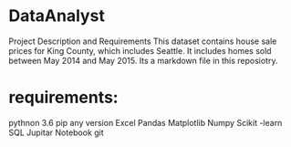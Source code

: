 # DataAnalyst 
Project Description and Requirements
This dataset contains house sale prices for King County, which includes Seattle. It includes homes sold between May 2014 and May 2015.
Its a markdown file in this reposiotry.
# requirements:
  pythnon 3.6
  pip any version
  Excel
  Pandas
  Matplotlib
  Numpy
  Scikit -learn
  SQL
  Jupitar Notebook
   git

